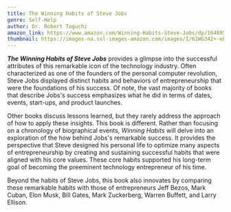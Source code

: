 ```yaml
---
title: The Winning Habits of Steve Jobs
genre: Self-Help
author: Dr. Robert Toguchi
amazon_link: https://www.amazon.com/Winning-Habits-Steve-Jobs/dp/1648953069/ref=sr_1_1?crid=1CBONIRSAL0DR&keywords=9781648953064&qid=1642667097&sprefix=9781648953064%2Caps%2C283&sr=8-1
thumbnail: https://images-na.ssl-images-amazon.com/images/I/61WG342+-eL.jpg
---
```

***The Winning Habits of Steve Jobs*** provides a glimpse into the successful attributes of this remarkable icon of the technology industry. Often characterized as one of the founders of the personal computer revolution, Steve Jobs displayed distinct habits and behaviors of entrepreneurship that were the foundations of his success. Of note, the vast majority of books that describe Jobs's success emphasizes what he did in terms of dates, events, start-ups, and product launches.

Other books discuss lessons learned, but they rarely address the approach of how to apply these insights. This book is different. Rather than focusing on a chronology of biographical events, *Winning Habits* will delve into an exploration of the how behind Jobs's remarkable success. It provides the perspective that Steve designed his personal life to optimize many aspects of entrepreneurship by creating and sustaining successful habits that were aligned with his core values. These core habits supported his long-term goal of becoming the preeminent technology entrepreneur of his time.

Beyond the habits of Steve Jobs, this book also innovates by comparing these remarkable habits with those of entrepreneurs Jeff Bezos, Mark Cuban, Elon Musk, Bill Gates, Mark Zuckerberg, Warren Buffett, and Larry Ellison.